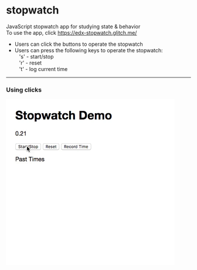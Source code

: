 # stopwatch
JavaScript stopwatch app for studying state &amp; behavior<br>
To use the app, click https://edx-stopwatch.glitch.me/

* Users can click the buttons to operate the stopwatch
* Users can press the following keys to operate the stopwatch:<br>
&nbsp;&nbsp;&nbsp;'s' - start/stop<br>
&nbsp;&nbsp;&nbsp;'r' - reset<br>
&nbsp;&nbsp;&nbsp;'t' - log current time
<hr>

  ### Using clicks

  ![Clicks](/assets/stopwatch.gif)

